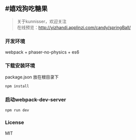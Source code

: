 #嬉戏狗吃糖果
-------------

> 关于kunnisser，欢迎关注  
  在线预览：http://yizhandi.applinzi.com/candy/springBall/

### 开发环境
webpack + phaser-no-physics + es6

### 下载安装环境
package.json 放在根目录下
``` xml
npm install
```

### 启动webpack-dev-server
``` xml
npm run dev
```

### License
MIT
